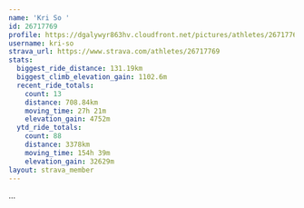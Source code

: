 ```yaml
---
name: 'Kri So '
id: 26717769
profile: https://dgalywyr863hv.cloudfront.net/pictures/athletes/26717769/7761026/14/large.jpg
username: kri-so
strava_url: https://www.strava.com/athletes/26717769
stats:
  biggest_ride_distance: 131.19km
  biggest_climb_elevation_gain: 1102.6m
  recent_ride_totals:
    count: 13
    distance: 708.84km
    moving_time: 27h 21m
    elevation_gain: 4752m
  ytd_ride_totals:
    count: 88
    distance: 3378km
    moving_time: 154h 39m
    elevation_gain: 32629m
layout: strava_member
--- 
```

...
